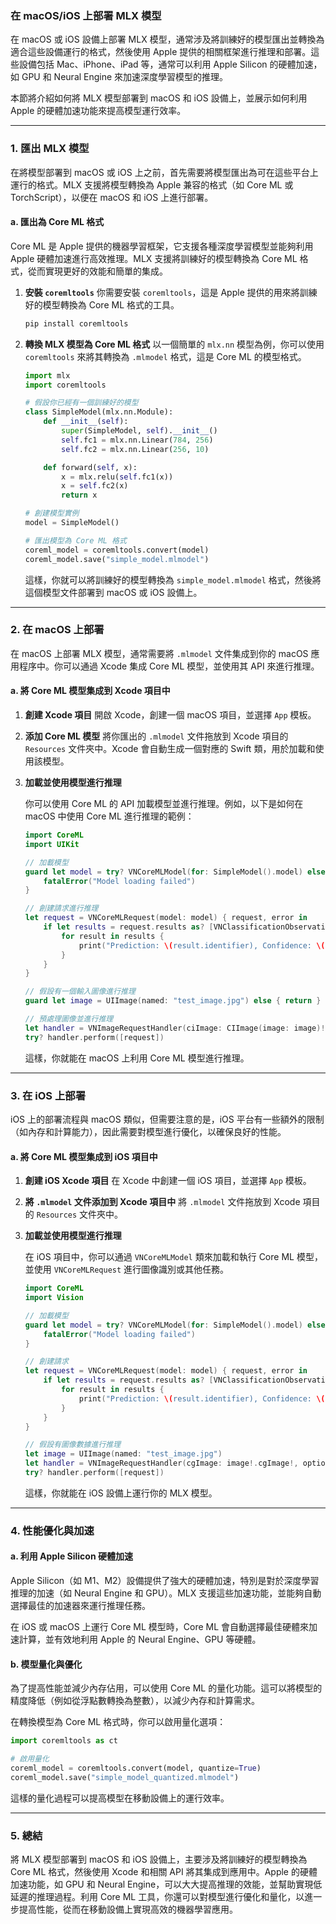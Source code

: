 ### 在 macOS/iOS 上部署 MLX 模型

在 macOS 或 iOS 設備上部署 MLX 模型，通常涉及將訓練好的模型匯出並轉換為適合這些設備運行的格式，然後使用 Apple 提供的相關框架進行推理和部署。這些設備包括 Mac、iPhone、iPad 等，通常可以利用 Apple Silicon 的硬體加速，如 GPU 和 Neural Engine 來加速深度學習模型的推理。

本節將介紹如何將 MLX 模型部署到 macOS 和 iOS 設備上，並展示如何利用 Apple 的硬體加速功能來提高模型運行效率。

---

### 1. **匯出 MLX 模型**

在將模型部署到 macOS 或 iOS 上之前，首先需要將模型匯出為可在這些平台上運行的格式。MLX 支援將模型轉換為 Apple 兼容的格式（如 Core ML 或 TorchScript），以便在 macOS 和 iOS 上進行部署。

#### a. **匯出為 Core ML 格式**

Core ML 是 Apple 提供的機器學習框架，它支援各種深度學習模型並能夠利用 Apple 硬體加速進行高效推理。MLX 支援將訓練好的模型轉換為 Core ML 格式，從而實現更好的效能和簡單的集成。

1. **安裝 `coremltools`**
   你需要安裝 `coremltools`，這是 Apple 提供的用來將訓練好的模型轉換為 Core ML 格式的工具。

   ```bash
   pip install coremltools
   ```

2. **轉換 MLX 模型為 Core ML 格式**
   以一個簡單的 `mlx.nn` 模型為例，你可以使用 `coremltools` 來將其轉換為 `.mlmodel` 格式，這是 Core ML 的模型格式。

   ```python
   import mlx
   import coremltools

   # 假設你已經有一個訓練好的模型
   class SimpleModel(mlx.nn.Module):
       def __init__(self):
           super(SimpleModel, self).__init__()
           self.fc1 = mlx.nn.Linear(784, 256)
           self.fc2 = mlx.nn.Linear(256, 10)

       def forward(self, x):
           x = mlx.relu(self.fc1(x))
           x = self.fc2(x)
           return x

   # 創建模型實例
   model = SimpleModel()

   # 匯出模型為 Core ML 格式
   coreml_model = coremltools.convert(model)
   coreml_model.save("simple_model.mlmodel")
   ```

   這樣，你就可以將訓練好的模型轉換為 `simple_model.mlmodel` 格式，然後將這個模型文件部署到 macOS 或 iOS 設備上。

---

### 2. **在 macOS 上部署**

在 macOS 上部署 MLX 模型，通常需要將 `.mlmodel` 文件集成到你的 macOS 應用程序中。你可以通過 Xcode 集成 Core ML 模型，並使用其 API 來進行推理。

#### a. **將 Core ML 模型集成到 Xcode 項目中**

1. **創建 Xcode 項目**
   開啟 Xcode，創建一個 macOS 項目，並選擇 `App` 模板。

2. **添加 Core ML 模型**
   將你匯出的 `.mlmodel` 文件拖放到 Xcode 項目的 `Resources` 文件夾中。Xcode 會自動生成一個對應的 Swift 類，用於加載和使用該模型。

3. **加載並使用模型進行推理**

   你可以使用 Core ML 的 API 加載模型並進行推理。例如，以下是如何在 macOS 中使用 Core ML 進行推理的範例：

   ```swift
   import CoreML
   import UIKit

   // 加載模型
   guard let model = try? VNCoreMLModel(for: SimpleModel().model) else {
       fatalError("Model loading failed")
   }

   // 創建請求進行推理
   let request = VNCoreMLRequest(model: model) { request, error in
       if let results = request.results as? [VNClassificationObservation] {
           for result in results {
               print("Prediction: \(result.identifier), Confidence: \(result.confidence)")
           }
       }
   }

   // 假設有一個輸入圖像進行推理
   guard let image = UIImage(named: "test_image.jpg") else { return }

   // 預處理圖像並進行推理
   let handler = VNImageRequestHandler(ciImage: CIImage(image: image)!, options: [:])
   try? handler.perform([request])
   ```

   這樣，你就能在 macOS 上利用 Core ML 模型進行推理。

---

### 3. **在 iOS 上部署**

iOS 上的部署流程與 macOS 類似，但需要注意的是，iOS 平台有一些額外的限制（如內存和計算能力），因此需要對模型進行優化，以確保良好的性能。

#### a. **將 Core ML 模型集成到 iOS 項目中**

1. **創建 iOS Xcode 項目**
   在 Xcode 中創建一個 iOS 項目，並選擇 `App` 模板。

2. **將 `.mlmodel` 文件添加到 Xcode 項目中**
   將 `.mlmodel` 文件拖放到 Xcode 項目的 `Resources` 文件夾中。

3. **加載並使用模型進行推理**

   在 iOS 項目中，你可以通過 `VNCoreMLModel` 類來加載和執行 Core ML 模型，並使用 `VNCoreMLRequest` 進行圖像識別或其他任務。

   ```swift
   import CoreML
   import Vision

   // 加載模型
   guard let model = try? VNCoreMLModel(for: SimpleModel().model) else {
       fatalError("Model loading failed")
   }

   // 創建請求
   let request = VNCoreMLRequest(model: model) { request, error in
       if let results = request.results as? [VNClassificationObservation] {
           for result in results {
               print("Prediction: \(result.identifier), Confidence: \(result.confidence)")
           }
       }
   }

   // 假設有圖像數據進行推理
   let image = UIImage(named: "test_image.jpg")
   let handler = VNImageRequestHandler(cgImage: image!.cgImage!, options: [:])
   try? handler.perform([request])
   ```

   這樣，你就能在 iOS 設備上運行你的 MLX 模型。

---

### 4. **性能優化與加速**

#### a. **利用 Apple Silicon 硬體加速**

Apple Silicon（如 M1、M2）設備提供了強大的硬體加速，特別是對於深度學習推理的加速（如 Neural Engine 和 GPU）。MLX 支援這些加速功能，並能夠自動選擇最佳的加速器來運行推理任務。

在 iOS 或 macOS 上運行 Core ML 模型時，Core ML 會自動選擇最佳硬體來加速計算，並有效地利用 Apple 的 Neural Engine、GPU 等硬體。

#### b. **模型量化與優化**

為了提高性能並減少內存佔用，可以使用 Core ML 的量化功能。這可以將模型的精度降低（例如從浮點數轉換為整數），以減少內存和計算需求。

在轉換模型為 Core ML 格式時，你可以啟用量化選項：

```python
import coremltools as ct

# 啟用量化
coreml_model = coremltools.convert(model, quantize=True)
coreml_model.save("simple_model_quantized.mlmodel")
```

這樣的量化過程可以提高模型在移動設備上的運行效率。

---

### 5. **總結**

將 MLX 模型部署到 macOS 和 iOS 設備上，主要涉及將訓練好的模型轉換為 Core ML 格式，然後使用 Xcode 和相關 API 將其集成到應用中。Apple 的硬體加速功能，如 GPU 和 Neural Engine，可以大大提高推理的效能，並幫助實現低延遲的推理過程。利用 Core ML 工具，你還可以對模型進行優化和量化，以進一步提高性能，從而在移動設備上實現高效的機器學習應用。